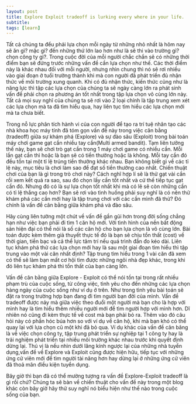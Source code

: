 ```yaml
---
layout: post
title: Explore Exploit tradeoff is lurking every where in your life.
subtitle:
tags: [learn]
---
```


Tất cả chúng ta đểu phải lựa chọn mỗi ngày từ những nhỏ nhất là hôm nay sẽ ăn gì? mặc gì? đến những thứ lớn lao hơn như là sẽ thi vào trường gì? chọn công ty gì?. Trong cuộc đời của mỗi người chắc chắn sẽ có những thời điểm bạn sẽ đứng trước những vấn đề cần lựa chọn như thế. Các thời điểm này là khác nhau đối với mỗi người, nhưng nhìn chung thì nó sẽ rơi nhiều vào giai đoạn ở tuổi trưởng thành khi mà con người đã phát triển đủ nhận thức về môi trường xung quanh. Khi có đủ nhận thức, kiến thức cũng như là năng lực thì tập các lựa chọn của chúng ta sẽ ngày càng lớn ra phát sinh vấn đề phải chọn ra phương án tốt nhất trong tập lựa chọn vô cùng lớn này. Tất cả mọi suy nghĩ của chúng ta sẽ rơi vào 2 loại chính là tập trung xem xét các lựa chọn mà ta đã tìm hiểu qua, hay liên tục tìm hiểu các lựa chọn mới mà ta chưa biết.

Trong nỗ lực phân tích hành vi của con người để tạo ra trí tuệ nhân tạo các nhà khoa học máy tính đã tóm gọn vấn đề này trong việc cân bằng (tradeoff) giữa sự khám phá (Explore) và sự đào sâu (Exploit) trong bài toán máy chơi game gạt cần nhiều tay cần(Multi armed bandit). Tạm liên tưởng thế này, bạn sẽ chơi trò gạt cần trong 1 máy chơi game có nhiều cần. Mỗi lần gạt cần thì hoặc là bạn sẽ có tiền thưởng hoặc là không. Mỗi tay cần đó đều tồn tại một tỉ lệ trúng tiền thưởng khác nhau. Bạn không biết gì về các tỉ lệ này, mục tiêu là chơi làm sao để đạt số tiền thưởng cao nhất. Chiến thuật chơi của bạn là gì trong trò chơi này? Cách nghĩ hợp lí sẽ là thử gạt vài cần rồi xem kết quả ra sao, sau đó chọn lấy cần tốt nhất và cứ thế tiếp tục gạt cần đó. Nhưng đó có là sự lựa chọn tốt nhất khi mà có lẽ sẽ còn những cần có tỉ lệ thắng cao hơn? Bạn sẽ rơi vào tình huống phải suy nghĩ là có nên thử khám phá các cần mới hay là tập trung chơi với các cần mình đã thử? Đó chính là vấn đề cân bằng giữa khám phá và đào sâu.

Hãy cùng liên tưởng một chút về vấn đề gần gũi hơn trong đời sống chẳng hạn như việc bạn phải đi tìm 1 căn hộ mới. Với tình hình của nền bất động sản hiện đại có thể nói là số các căn hộ cho bạn lựa chọn là vô cùng lớn. Bài toán được kèm thêm giả thuyết thực tế đó là bạn sẽ chịu tổn thất (cost) về thời gian, tiền bạc và cả thể lực tâm trí nếu quá trình đắn đo kéo dài. Liên tục khám phá thử các lựa chọn mới hay là sau một giai đoạn tìm hiểu thì tập trung vào một vài căn nhất định? Tập trung tìm hiểu trong 1 vài căn đã xem có thể sẽ làm bạn mất cơ hội tìm được những ngôi nhà đẹp khác, trong khi đó liên tục khám phá thì tổn thất của bạn càng lớn.

Vấn đề cân bằng giữa Explore - Exploit có thể nói tồn tại trong rất nhiều phạm trù của cuộc sống, từ công việc, tình yêu cho đến những các lựa chọn hàng ngày của cuộc sống như ví dụ ở trên. Như trong tình yêu bài toán sẽ đặt ra trong trường hợp bạn đang đi tìm người bạn đời của mình. Vấn đề tradeoff được nảy mà giữa việc theo đuổi một người mà bạn cho là hợp với mình hay là tìm hiểu thêm nhiều người mới để tìm người hợp với mình hơn. Dĩ nhiên nó cũng đi kèm thực tế về cost mà bạn phải bỏ ra. Thêm vào đó câu hỏi này có phần hóc búa hơn so với ví dụ về căn hộ, khi mà bạn khó có thể quay lại với lựa chọn cũ một khi đã bỏ qua. Ví dụ khác của vấn đề cân băng là về việc chọn công ty, tập trung phát triển sự nghiệp tại 1 công ty hay là trải nghiệm phát triển tại nhiều môi trường khác nhau trước khi quyết định dừng lại. Thú vị là nếu nhìn dưới lăng kính ngược lại của những nhà tuyển dụng,vấn đề về Explore và Exploit cũng được hiện hữu, tiếp tục với những ứng cử viên mới để tìm người tài năng hơn hay dừng lại ở những ứng cử viên đã thoả mãn điều kiện tuyển dụng.

Bây giờ thì bạn đã có thể mường tượng ra vấn đề Explore-Exploit tradeoff là gì rồi chứ? Chúng ta sẽ bàn về chiến thuật cho vấn đề này trong một blog khác còn bây giờ hãy thử suy nghĩ nó biểu hiện như thế nào trong cuộc sống của bạn.
